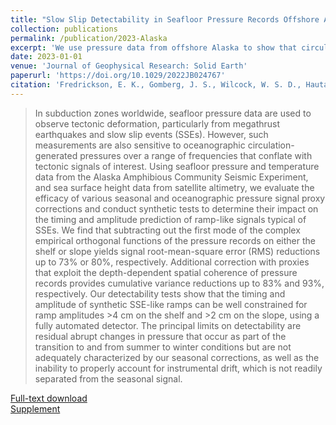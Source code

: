```yaml
---
title: "Slow Slip Detectability in Seafloor Pressure Records Offshore Alaska"
collection: publications
permalink: /publication/2023-Alaska
excerpt: 'We use pressure data from offshore Alaska to show that circulation-related signals can be reduced by as much as 93% by exploiting their coherence at similar water depths over distances of hundreds of kilometers, making the detection of subtle deformation signals significantly easier.'
date: 2023-01-01
venue: 'Journal of Geophysical Research: Solid Earth'
paperurl: 'https://doi.org/10.1029/2022JB024767'
citation: 'Fredrickson, E. K., Gomberg, J. S., Wilcock, W. S. D., Hautala, S. L., Hermann, A. J., & Johnson, H. P. (2023). &quot;Slow Slip Detectability in Seafloor Pressure Records Offshore Alaska.&quot; <i>Journal of Geophysical Research: Solid Earth</i>. 128.'
---
```

> In subduction zones worldwide, seafloor pressure data are used to observe tectonic deformation, particularly from megathrust earthquakes and slow slip events (SSEs). However, such measurements are also sensitive to oceanographic circulation-generated pressures over a range of frequencies that conflate  with tectonic signals of interest. Using seafloor pressure and temperature data from the Alaska Amphibious Community Seismic Experiment, and sea surface height data from satellite altimetry, we evaluate the efficacy of various seasonal and oceanographic pressure signal proxy corrections and conduct synthetic tests to determine their impact on the timing and amplitude prediction of ramp-like signals typical of SSEs. We find that subtracting out the first mode of the complex empirical orthogonal functions of the pressure records on either the shelf or slope yields signal root-mean-square error (RMS) reductions up to 73% or 80%, respectively. Additional correction with proxies that exploit the depth-dependent spatial coherence of pressure records provides cumulative variance reductions up to 83% and 93%, respectively. Our detectability tests show that the timing and amplitude of synthetic SSE-like ramps can be well constrained for ramp amplitudes >4 cm on the shelf and >2 cm on the slope, using a fully automated detector. The principal limits on detectability are residual abrupt changes in pressure that occur as part of the transition to and from summer to winter conditions but are not adequately characterized by our seasonal corrections, as well as the inability to properly account for instrumental drift, which is not readily separated from the seasonal signal.

[Full-text download](http://erikfred.github.io/files/papers/Fredrickson-et-al_2023.pdf)
<br/>[Supplement](http://erikfred.github.io/files/papers/Fredrickson-et-al_2023_s01.pdf)